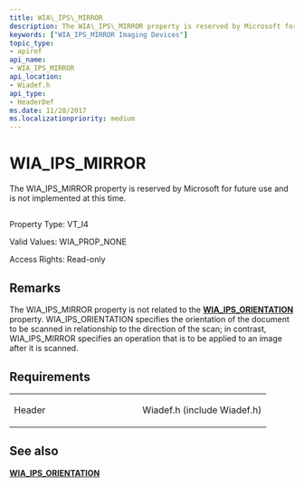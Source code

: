 ```yaml
---
title: WIA\_IPS\_MIRROR
description: The WIA\_IPS\_MIRROR property is reserved by Microsoft for future use and is not implemented at this time.
keywords: ["WIA_IPS_MIRROR Imaging Devices"]
topic_type:
- apiref
api_name:
- WIA_IPS_MIRROR
api_location:
- Wiadef.h
api_type:
- HeaderDef
ms.date: 11/28/2017
ms.localizationpriority: medium
---
```


# WIA\_IPS\_MIRROR


The WIA\_IPS\_MIRROR property is reserved by Microsoft for future use and is not implemented at this time.

## <span id="ddk_wia_ips_mirror_si"></span><span id="DDK_WIA_IPS_MIRROR_SI"></span>


Property Type: VT\_I4

Valid Values: WIA\_PROP\_NONE

Access Rights: Read-only

Remarks
-------

The WIA\_IPS\_MIRROR property is not related to the [**WIA\_IPS\_ORIENTATION**](wia-ips-orientation.md) property. WIA\_IPS\_ORIENTATION specifies the orientation of the document to be scanned in relationship to the direction of the scan; in contrast, WIA\_IPS\_MIRROR specifies an operation that is to be applied to an image after it is scanned.

Requirements
------------

<table>
<colgroup>
<col width="50%" />
<col width="50%" />
</colgroup>
<tbody>
<tr class="odd">
<td><p>Header</p></td>
<td>Wiadef.h (include Wiadef.h)</td>
</tr>
</tbody>
</table>

## See also


[**WIA\_IPS\_ORIENTATION**](wia-ips-orientation.md)

 

 







